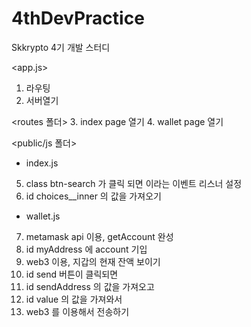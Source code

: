 # 4thDevPractice
Skkrypto 4기 개발 스터디

<app.js>
1. 라우팅
2. 서버열기

<routes 폴더>
3. index page 열기
4. wallet page 열기

<public/js 폴더>
- index.js
5. class btn-search 가 클릭 되면 이라는 이벤트 리스너 설정
6. id choices__inner 의 값을 가져오기

- wallet.js
7. metamask api 이용, getAccount 완성
8. id myAddress 에 account 기입
9. web3 이용, 지갑의 현재 잔액 보이기
10. id send 버튼이 클릭되면
11. id sendAddress 의 값을 가져오고
12. id value 의 값을 가져와서
13. web3 를 이용해서 전송하기
